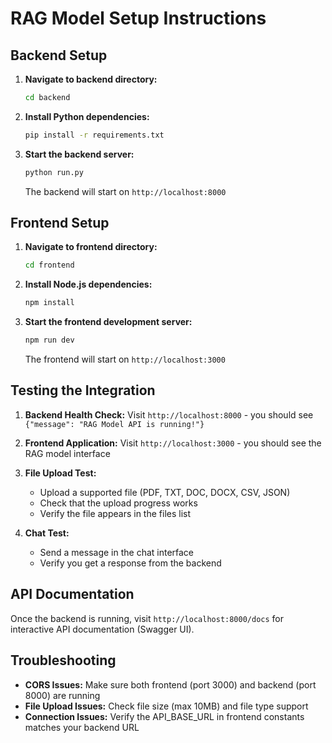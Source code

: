 # RAG Model Setup Instructions

## Backend Setup

1. **Navigate to backend directory:**
   ```bash
   cd backend
   ```

2. **Install Python dependencies:**
   ```bash
   pip install -r requirements.txt
   ```

3. **Start the backend server:**
   ```bash
   python run.py
   ```
   
   The backend will start on `http://localhost:8000`

## Frontend Setup

1. **Navigate to frontend directory:**
   ```bash
   cd frontend
   ```

2. **Install Node.js dependencies:**
   ```bash
   npm install
   ```

3. **Start the frontend development server:**
   ```bash
   npm run dev
   ```
   
   The frontend will start on `http://localhost:3000`

## Testing the Integration

1. **Backend Health Check:**
   Visit `http://localhost:8000` - you should see `{"message": "RAG Model API is running!"}`

2. **Frontend Application:**
   Visit `http://localhost:3000` - you should see the RAG model interface

3. **File Upload Test:**
   - Upload a supported file (PDF, TXT, DOC, DOCX, CSV, JSON)
   - Check that the upload progress works
   - Verify the file appears in the files list

4. **Chat Test:**
   - Send a message in the chat interface
   - Verify you get a response from the backend

## API Documentation

Once the backend is running, visit `http://localhost:8000/docs` for interactive API documentation (Swagger UI).

## Troubleshooting

- **CORS Issues:** Make sure both frontend (port 3000) and backend (port 8000) are running
- **File Upload Issues:** Check file size (max 10MB) and file type support
- **Connection Issues:** Verify the API_BASE_URL in frontend constants matches your backend URL
